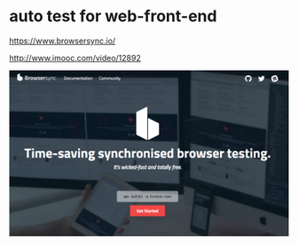 # auto test for web-front-end

https://www.browsersync.io/

http://www.imooc.com/video/12892

![browser-sync](bs.PNG)
